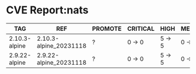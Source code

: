 # CVE Report:nats
|      TAG      |          REF           | PROMOTE | CRITICAL |  HIGH  | MEDIUM |  LOW   | UNKNOWN |
|---------------|------------------------|---------|----------|--------|--------|--------|---------|
| 2.10.3-alpine | 2.10.3-alpine_20231118 | ?       | 0 -> 0   | 5 -> 5 | 0 -> 0 | 0 -> 0 | 0 -> 0  |
| 2.9.22-alpine | 2.9.22-alpine_20231118 | ?       | 0 -> 0   | 5 -> 5 | 0 -> 0 | 0 -> 0 | 0 -> 0  |
